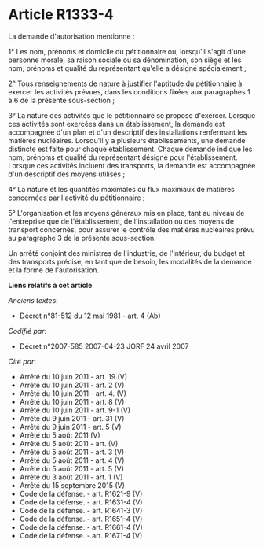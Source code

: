 # Article R1333-4

La demande d'autorisation mentionne :

1° Les nom, prénoms et domicile du pétitionnaire ou, lorsqu'il s'agit d'une personne morale, sa raison sociale ou sa
dénomination, son siège et les nom, prénoms et qualité du représentant qu'elle a désigné spécialement ;

2° Tous renseignements de nature à justifier l'aptitude du pétitionnaire à exercer les activités prévues, dans les conditions
fixées aux paragraphes 1 à 6 de la présente sous-section  ;

3° La nature des activités que le pétitionnaire se propose d'exercer. Lorsque ces activités sont exercées dans un
établissement, la demande est accompagnée d'un plan et d'un descriptif des installations renfermant les matières nucléaires.
Lorsqu'il y a plusieurs établissements, une demande distincte est faite pour chaque établissement. Chaque demande indique les
nom, prénoms et qualité du représentant désigné pour l'établissement. Lorsque ces activités incluent des transports, la
demande est accompagnée d'un descriptif des moyens utilisés ;

4° La nature et les quantités maximales ou flux maximaux de matières concernées par l'activité du pétitionnaire ;

5° L'organisation et les moyens généraux mis en place, tant au niveau de l'entreprise que de l'établissement, de
l'installation ou des moyens de transport concernés, pour assurer le contrôle des matières nucléaires prévu au paragraphe 3
de la présente sous-section.

Un arrêté conjoint des ministres de l'industrie, de l'intérieur, du budget et des transports précise, en tant que de besoin,
les modalités de la demande et la forme de l'autorisation.

**Liens relatifs à cet article**

_Anciens textes_:

  - Décret n°81-512 du 12 mai 1981 - art. 4 (Ab)

_Codifié par_:

  - Décret n°2007-585 2007-04-23 JORF 24 avril 2007

_Cité par_:

  - Arrêté du 10 juin 2011 - art. 19 (V)
  - Arrêté du 10 juin 2011 - art. 2 (V)
  - Arrêté du 10 juin 2011 - art. 4. (V)
  - Arrêté du 10 juin 2011 - art. 8 (V)
  - Arrêté du 10 juin 2011 - art. 9-1 (V)
  - Arrêté du 9 juin 2011 - art. 31 (V)
  - Arrêté du 9 juin 2011 - art. 5 (V)
  - Arrêté du 5 août 2011 (V)
  - Arrêté du 5 août 2011 - art. (V)
  - Arrêté du 5 août 2011 - art. 3 (V)
  - Arrêté du 5 août 2011 - art. 4 (V)
  - Arrêté du 5 août 2011 - art. 5 (V)
  - Arrêté du 3 août 2011 - art. 1 (V)
  - Arrêté du 15 septembre 2015 (V)
  - Code de la défense. - art. R1621-9 (V)
  - Code de la défense. - art. R1631-4 (V)
  - Code de la défense. - art. R1641-3 (V)
  - Code de la défense. - art. R1651-4 (V)
  - Code de la défense. - art. R1661-4 (V)
  - Code de la défense. - art. R1671-4 (V)
